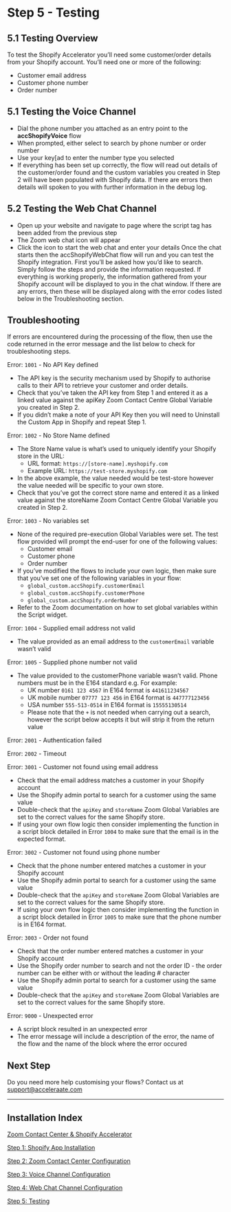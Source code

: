 # Step 5 - Testing

## 5.1 Testing Overview

To test the Shopify Accelerator you’ll need some customer/order details from your Shopify account. You’ll need one or more of the following:

- Customer email address
- Customer phone number
- Order number

## 5.1 Testing the Voice Channel

- Dial the phone number you attached as an entry point to the **accShopifyVoice** flow
- When prompted, either select to search by phone number or order number
- Use your key[ad to enter the number type you selected
- If everything has been set up correctly, the flow will read out details of the customer/order found and the custom variables you created in Step 2 will have been populated with Shopify data.
  If there are errors then details will spoken to you with further information in the debug log.

## 5.2 Testing the Web Chat Channel

- Open up your website and navigate to page where the script tag has been added from the previous step
- The Zoom web chat icon will appear
- Click the icon to start the web chat and enter your details
  Once the chat starts then the accShopifyWebChat flow will run and you can test the Shopify integration. First you’ll be asked how you’d like to search. Simply follow the steps and provide the information requested. If everything is working properly, the information gathered from your Shopify account will be displayed to you in the chat window.
  If there are any errors, then these will be displayed along with the error codes listed below in the Troubleshooting section.

## Troubleshooting

If errors are encountered during the processing of the flow, then use the code returned in the error message and the list below to check for troubleshooting steps.

Error: `1001` - No API Key defined

- The API key is the security mechanism used by Shopify to authorise calls to their API to retrieve your customer and order details.
- Check that you’ve taken the API key from Step 1 and entered it as a linked value against the apiKey Zoom Contact Centre Global Variable you created in Step 2.
- If you didn’t make a note of your API Key then you will need to Uninstall the Custom App in Shopify and repeat Step 1.

Error: `1002` - No Store Name defined

- The Store Name value is what’s used to uniquely identify your Shopify store in the URL:
  - URL format: `https://[store-name].myshopify.com`
  - Example URL: `https://test-store.myshopify.com`
- In the above example, the value needed would be test-store however the value needed will be specific to your own store.
- Check that you’ve got the correct store name and entered it as a linked value against the storeName Zoom Contact Centre Global Variable you created in Step 2.

Error: `1003` - No variables set

- None of the required pre-execution Global Variables were set. The test flow provided will prompt the end-user for one of the following values:
  - Customer email
  - Customer phone
  - Order number
- If you’ve modified the flows to include your own logic, then make sure that you’ve set one of the following variables in your flow:
  - `global_custom.accShopify.customerEmail`
  - `global_custom.accShopify.customerPhone`
  - `global_custom.accShopify.orderNumber`
- Refer to the Zoom documentation on how to set global variables within the Script widget.

Error: `1004` - Supplied email address not valid

- The value provided as an email address to the `customerEmail` variable wasn’t valid

Error: `1005` - Supplied phone number not valid

- The value provided to the customerPhone variable wasn’t valid. Phone numbers must be in the E164 standard e.g. For example:
  - UK number `0161 123 4567` in E164 format is `441611234567`
  - UK mobile number `07777 123 456` in E164 format is `447777123456`
  - USA number `555-513-0514` in E164 format is `15555130514`
  - Please note that the `+` is not needed when carrying out a search, however the script below accepts it but will strip it from the return value

Error: `2001` - Authentication failed

Error: `2002` - Timeout

Error: `3001` - Customer not found using email address

- Check that the email address matches a customer in your Shopify account
- Use the Shopify admin portal to search for a customer using the same value
- Double-check that the `apiKey` and `storeName` Zoom Global Variables are set to the correct values for the same Shopify store.
- If using your own flow logic then consider implementing the function in a script block detailed in Error `1004` to make sure that the email is in the expected format.

Error: `3002` - Customer not found using phone number

- Check that the phone number entered matches a customer in your Shopify account
- Use the Shopify admin portal to search for a customer using the same value
- Double-check that the `apiKey` and `storeName` Zoom Global Variables are set to the correct values for the same Shopify store.
- If using your own flow logic then consider implementing the function in a script block detailed in Error `1005` to make sure that the phone number is in E164 format.

Error: `3003` - Order not found

- Check that the order number entered matches a customer in your Shopify account
- Use the Shopify order number to search and not the order ID - the order number can be either with or without the leading # character
- Use the Shopify admin portal to search for a customer using the same value
- Double-check that the `apiKey` and `storeName` Zoom Global Variables are set to the correct values for the same Shopify store.

Error: `9000` - Unexpected error

- A script block resulted in an unexpected error
- The error message will include a description of the error, the name of the flow and the name of the block where the error occured

## Next Step

Do you need more help customising your flows? Contact us at [support@acceleraate.com](mailto:support@acceleraate.com)

---

## Installation Index

[Zoom Contact Center &amp; Shopify Accelerator](../README.md)

[Step 1: Shopify App Installation](step-1.md)

[Step 2: Zoom Contact Center Configuration](step-2.md)

[Step 3: Voice Channel Configuration](step-3.md)

[Step 4: Web Chat Channel Configuration](step-4.md)

[Step 5: Testing](step-5.md)
